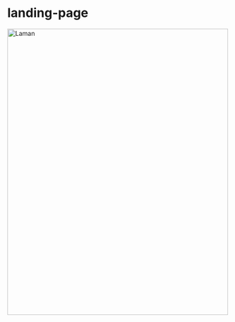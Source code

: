 # landing-page
<p float="left">
  <img src="https://github.com/aryoputrap/landing-page/blob/main/public/img/svg/svg.gif" width="500" height="650" alt="Laman"/>
</p>
